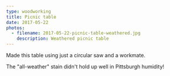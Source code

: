 ```yaml
---
type: woodworking
title: Picnic table
date: 2017-05-22
photos:
  - filename: 2017-05-22-picnic-table-weathered.jpg
    description: Weathered picnic table
---
```


Made this table using just a circular saw and a workmate.

The "all-weather" stain didn't hold up well in Pittsburgh humidity!

